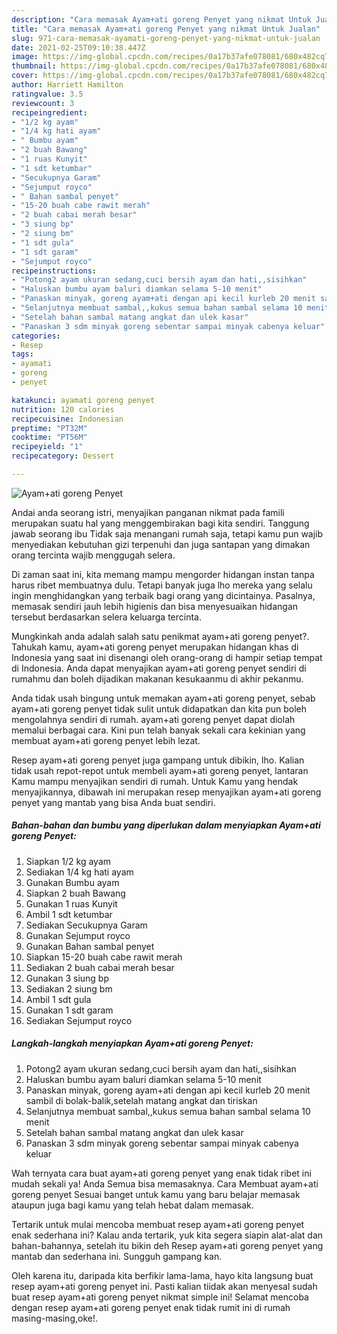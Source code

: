 ```yaml
---
description: "Cara memasak Ayam+ati goreng Penyet yang nikmat Untuk Jualan"
title: "Cara memasak Ayam+ati goreng Penyet yang nikmat Untuk Jualan"
slug: 971-cara-memasak-ayamati-goreng-penyet-yang-nikmat-untuk-jualan
date: 2021-02-25T09:10:38.447Z
image: https://img-global.cpcdn.com/recipes/0a17b37afe078081/680x482cq70/ayamati-goreng-penyet-foto-resep-utama.jpg
thumbnail: https://img-global.cpcdn.com/recipes/0a17b37afe078081/680x482cq70/ayamati-goreng-penyet-foto-resep-utama.jpg
cover: https://img-global.cpcdn.com/recipes/0a17b37afe078081/680x482cq70/ayamati-goreng-penyet-foto-resep-utama.jpg
author: Harriett Hamilton
ratingvalue: 3.5
reviewcount: 3
recipeingredient:
- "1/2 kg ayam"
- "1/4 kg hati ayam"
- " Bumbu ayam"
- "2 buah Bawang"
- "1 ruas Kunyit"
- "1 sdt ketumbar"
- "Secukupnya Garam"
- "Sejumput royco"
- " Bahan sambal penyet"
- "15-20 buah cabe rawit merah"
- "2 buah cabai merah besar"
- "3 siung bp"
- "2 siung bm"
- "1 sdt gula"
- "1 sdt garam"
- "Sejumput royco"
recipeinstructions:
- "Potong2 ayam ukuran sedang,cuci bersih ayam dan hati,,sisihkan"
- "Haluskan bumbu ayam baluri diamkan selama 5-10 menit"
- "Panaskan minyak, goreng ayam+ati dengan api kecil kurleb 20 menit sambil di bolak-balik,setelah matang angkat dan tiriskan"
- "Selanjutnya membuat sambal,,kukus semua bahan sambal selama 10 menit"
- "Setelah bahan sambal matang angkat dan ulek kasar"
- "Panaskan 3 sdm minyak goreng sebentar sampai minyak cabenya keluar"
categories:
- Resep
tags:
- ayamati
- goreng
- penyet

katakunci: ayamati goreng penyet 
nutrition: 120 calories
recipecuisine: Indonesian
preptime: "PT32M"
cooktime: "PT56M"
recipeyield: "1"
recipecategory: Dessert

---
```



![Ayam+ati goreng Penyet](https://img-global.cpcdn.com/recipes/0a17b37afe078081/680x482cq70/ayamati-goreng-penyet-foto-resep-utama.jpg)

Andai anda seorang istri, menyajikan panganan nikmat pada famili merupakan suatu hal yang menggembirakan bagi kita sendiri. Tanggung jawab seorang ibu Tidak saja menangani rumah saja, tetapi kamu pun wajib menyediakan kebutuhan gizi terpenuhi dan juga santapan yang dimakan orang tercinta wajib menggugah selera.

Di zaman  saat ini, kita memang mampu mengorder hidangan instan tanpa harus ribet membuatnya dulu. Tetapi banyak juga lho mereka yang selalu ingin menghidangkan yang terbaik bagi orang yang dicintainya. Pasalnya, memasak sendiri jauh lebih higienis dan bisa menyesuaikan hidangan tersebut berdasarkan selera keluarga tercinta. 



Mungkinkah anda adalah salah satu penikmat ayam+ati goreng penyet?. Tahukah kamu, ayam+ati goreng penyet merupakan hidangan khas di Indonesia yang saat ini disenangi oleh orang-orang di hampir setiap tempat di Indonesia. Anda dapat menyajikan ayam+ati goreng penyet sendiri di rumahmu dan boleh dijadikan makanan kesukaanmu di akhir pekanmu.

Anda tidak usah bingung untuk memakan ayam+ati goreng penyet, sebab ayam+ati goreng penyet tidak sulit untuk didapatkan dan kita pun boleh mengolahnya sendiri di rumah. ayam+ati goreng penyet dapat diolah memalui berbagai cara. Kini pun telah banyak sekali cara kekinian yang membuat ayam+ati goreng penyet lebih lezat.

Resep ayam+ati goreng penyet juga gampang untuk dibikin, lho. Kalian tidak usah repot-repot untuk membeli ayam+ati goreng penyet, lantaran Kamu mampu menyajikan sendiri di rumah. Untuk Kamu yang hendak menyajikannya, dibawah ini merupakan resep menyajikan ayam+ati goreng penyet yang mantab yang bisa Anda buat sendiri.

<!--inarticleads1-->

##### Bahan-bahan dan bumbu yang diperlukan dalam menyiapkan Ayam+ati goreng Penyet:

1. Siapkan 1/2 kg ayam
1. Sediakan 1/4 kg hati ayam
1. Gunakan  Bumbu ayam
1. Siapkan 2 buah Bawang
1. Gunakan 1 ruas Kunyit
1. Ambil 1 sdt ketumbar
1. Sediakan Secukupnya Garam
1. Gunakan Sejumput royco
1. Gunakan  Bahan sambal penyet
1. Siapkan 15-20 buah cabe rawit merah
1. Sediakan 2 buah cabai merah besar
1. Gunakan 3 siung bp
1. Sediakan 2 siung bm
1. Ambil 1 sdt gula
1. Gunakan 1 sdt garam
1. Sediakan Sejumput royco




<!--inarticleads2-->

##### Langkah-langkah menyiapkan Ayam+ati goreng Penyet:

1. Potong2 ayam ukuran sedang,cuci bersih ayam dan hati,,sisihkan
1. Haluskan bumbu ayam baluri diamkan selama 5-10 menit
1. Panaskan minyak, goreng ayam+ati dengan api kecil kurleb 20 menit sambil di bolak-balik,setelah matang angkat dan tiriskan
1. Selanjutnya membuat sambal,,kukus semua bahan sambal selama 10 menit
1. Setelah bahan sambal matang angkat dan ulek kasar
1. Panaskan 3 sdm minyak goreng sebentar sampai minyak cabenya keluar




Wah ternyata cara buat ayam+ati goreng penyet yang enak tidak ribet ini mudah sekali ya! Anda Semua bisa memasaknya. Cara Membuat ayam+ati goreng penyet Sesuai banget untuk kamu yang baru belajar memasak ataupun juga bagi kamu yang telah hebat dalam memasak.

Tertarik untuk mulai mencoba membuat resep ayam+ati goreng penyet enak sederhana ini? Kalau anda tertarik, yuk kita segera siapin alat-alat dan bahan-bahannya, setelah itu bikin deh Resep ayam+ati goreng penyet yang mantab dan sederhana ini. Sungguh gampang kan. 

Oleh karena itu, daripada kita berfikir lama-lama, hayo kita langsung buat resep ayam+ati goreng penyet ini. Pasti kalian tiidak akan menyesal sudah buat resep ayam+ati goreng penyet nikmat simple ini! Selamat mencoba dengan resep ayam+ati goreng penyet enak tidak rumit ini di rumah masing-masing,oke!.

